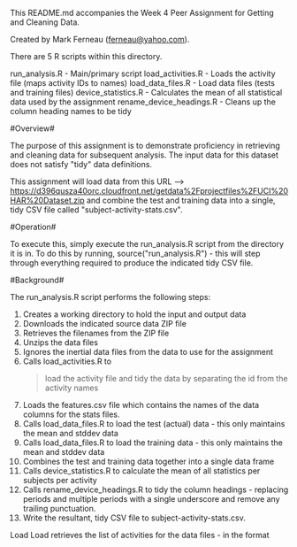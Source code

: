 This README.md accompanies the Week 4 Peer Assignment for Getting and Cleaning Data.

Created by Mark Ferneau (ferneau@yahoo.com).

There are 5 R scripts within this directory.

run_analysis.R				- Main/primary script
load_activities.R			- Loads the activity file (maps activity IDs to names)
load_data_files.R			- Load data files (tests and training files)
device_statistics.R			- Calculates the mean of all statistical data used by the assignment
rename_device_headings.R	- Cleans up the column heading names to be tidy

#Overview#

The purpose of this assignment is to demonstrate proficiency in retrieving and cleaning data for
subsequent analysis.  The input data for this dataset does not satisfy "tidy" data definitions.

This assignment will load data from this URL --> https://d396qusza40orc.cloudfront.net/getdata%2Fprojectfiles%2FUCI%20HAR%20Dataset.zip
and combine the test and training data into a single, tidy CSV file called "subject-activity-stats.csv".

#Operation#

To execute this, simply execute the run_analysis.R script from the directory it is in.  To 
do this by running, source("run_analysis.R") - this will step through everything required to 
produce the indicated tidy CSV file.

#Background#

The run_analysis.R script performs the following steps:

1. Creates a working directory to hold the input and output data
1. Downloads the indicated source data ZIP file
1. Retrieves the filenames from the ZIP file
1. Unzips the data files 
1. Ignores the inertial data files from the data to use for the assignment
1. Calls load_activities.R to 
   > load the activity file and
   > tidy the data by separating the id from the activity names
1. Loads the features.csv file which contains the names of the data columns for the
   stats files.
1. Calls load_data_files.R to load the test (actual) data - this only maintains the mean and stddev data
1. Calls load_data_files.R to load the training data - this only maintains the mean and stddev data
1. Combines the test and training data together into a single data frame
1. Calls device_statistics.R to calculate the mean of all statistics per subjects per activity
1. Calls rename_device_headings.R to tidy the column headings - replacing periods and multiple periods with a single underscore and remove any trailing punctuation.
1. Write the resultant, tidy CSV file to subject-activity-stats.csv.




Load
Load 
   retrieves the list of activities for the data files - in the format 



